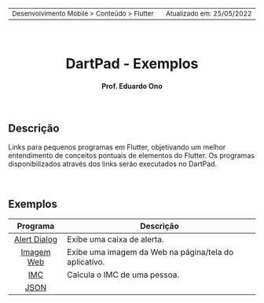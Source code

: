 <table>
<tr>
<td align="left" width="8000">
  <small>Desenvolvimento Mobile > Conteúdo > Flutter</small>
</td>
<td align="right">
  <small>Atualizado&nbsp;em:&nbsp;25/05/2022</small>
</td>
</tr>
</table>

<br>

<h1 align="center">
DartPad - Exemplos
</h1>
<h4 align="center">
Prof. Eduardo Ono
</h4>

<br>

## Descrição

Links para pequenos programas em Flutter, objetivando um melhor entendimento de conceitos pontuais de elementos do Flutter. Os programas disponibilizados através dos links serão executados no DartPad.

<br>

## Exemplos

| Programa | Descrição |
| :-: | --- |
| [Alert Dialog](./alert_dialog/README.md) | Exibe uma caixa de alerta.
| [Imagem Web](./imagem_web/README.md) | Exibe uma imagem da Web na página/tela do aplicativo.
| [IMC](./imc/README.md) | Calcula o IMC de uma pessoa.
| [JSON](./json/README.md)

<br>

